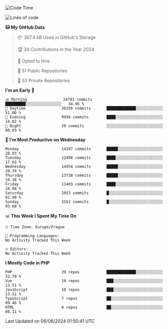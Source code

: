 <!--START_SECTION:waka-->
![Code Time](http://img.shields.io/badge/Code%20Time-1%2C583%20hrs%2058%20mins-blue)

![Lines of code](https://img.shields.io/badge/From%20Hello%20World%20I%27ve%20Written-22.5%20million%20lines%20of%20code-blue)

**🐱 My GitHub Data** 

> 📦 307.4 kB Used in GitHub's Storage 
 > 
> 🏆 24 Contributions in the Year 2024
 > 
> 💼 Opted to Hire
 > 
> 📜 51 Public Repositories 
 > 
> 🔑 53 Private Repositories 
 > 
**I'm an Early 🐤** 

```text
🌞 Morning                24783 commits       █████████░░░░░░░░░░░░░░░░   34.96 % 
🌆 Daytime                36156 commits       █████████████░░░░░░░░░░░░   51.00 % 
🌃 Evening                9936 commits        ████░░░░░░░░░░░░░░░░░░░░░   14.02 % 
🌙 Night                  20 commits          ░░░░░░░░░░░░░░░░░░░░░░░░░   00.03 % 
```
📅 **I'm Most Productive on Wednesday** 

```text
Monday                   14197 commits       █████░░░░░░░░░░░░░░░░░░░░   20.03 % 
Tuesday                  12498 commits       ████░░░░░░░░░░░░░░░░░░░░░   17.63 % 
Wednesday                14454 commits       █████░░░░░░░░░░░░░░░░░░░░   20.39 % 
Thursday                 13738 commits       █████░░░░░░░░░░░░░░░░░░░░   19.38 % 
Friday                   11403 commits       ████░░░░░░░░░░░░░░░░░░░░░   16.08 % 
Saturday                 2053 commits        █░░░░░░░░░░░░░░░░░░░░░░░░   02.90 % 
Sunday                   2552 commits        █░░░░░░░░░░░░░░░░░░░░░░░░   03.60 % 
```


📊 **This Week I Spent My Time On** 

```text
🕑︎ Time Zone: Europe/Prague

💬 Programming Languages: 
No Activity Tracked This Week

🔥 Editors: 
No Activity Tracked This Week
```

**I Mostly Code in PHP** 

```text
PHP                      39 repos            █████████████░░░░░░░░░░░░   52.70 % 
Vue                      10 repos            ███░░░░░░░░░░░░░░░░░░░░░░   13.51 % 
JavaScript               10 repos            ███░░░░░░░░░░░░░░░░░░░░░░   13.51 % 
TypeScript               7 repos             ██░░░░░░░░░░░░░░░░░░░░░░░   09.46 % 
HTML                     6 repos             ██░░░░░░░░░░░░░░░░░░░░░░░   08.11 % 
```




 Last Updated on 06/06/2024 01:50:41 UTC
<!--END_SECTION:waka-->
<!--
**AlexKratky/AlexKratky** is a ✨ _special_ ✨ repository because its `README.md` (this file) appears on your GitHub profile.

Here are some ideas to get you started:

- 🔭 I’m currently working on ...
- 🌱 I’m currently learning ...
- 👯 I’m looking to collaborate on ...
- 🤔 I’m looking for help with ...
- 💬 Ask me about ...
- 📫 How to reach me: ...
- 😄 Pronouns: ...
- ⚡ Fun fact: ...
-->
